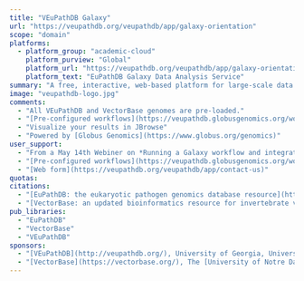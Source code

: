 ```yaml
---
title: "VEuPathDB Galaxy"
url: "https://veupathdb.org/veupathdb/app/galaxy-orientation"
scope: "domain"
platforms:
  - platform_group: "academic-cloud"
    platform_purview: "Global"
    platform_url: "https://veupathdb.org/veupathdb/app/galaxy-orientation"
    platform_text: "EuPathDB Galaxy Data Analysis Service"
summary: "A free, interactive, web-based platform for large-scale data analysis focused on eukaryotic pathogens. Merges the former VectorBase and EuPathDB servers."
image: "veupathdb-logo.jpg"
comments:
  - "All VEuPathDB and VectorBase genomes are pre-loaded."
  - "[Pre-configured workflows](https://veupathdb.globusgenomics.org/workflow/list_published) are available."
  - "Visualize your results in JBrowse"
  - "Powered by [Globus Genomics](https://www.globus.org/genomics)"
user_support:
  - "From a May 14th Webiner on *Running a Galaxy workflow and integrating data into VEuPathDB*: [Video](https://youtu.be/k15AJlZpNH8), [How to set up an account in VEuPathDB Galaxy](https://community.eupathdb.org/documents/14May2020_How-to-set-an-account-in-VEuPathDB-Galaxy.pdf), [RNA sequence data analysis in VEuPathDB Galaxy Part 1](https://community.eupathdb.org/documents/14May2020_RNA-sequence-data-analysis-in-VEuPathDB-Galaxy-Part-1.pdf) and [Part 2](https://community.eupathdb.org/documents/14May2020_RNA-sequence-data-analysis-in-VEuPathDB-Galaxy-Part-2.pdf)"
  - "[Pre-configured workflows](https://veupathdb.globusgenomics.org/workflow/list_published)"
  - "[Web form](https://veupathdb.org/veupathdb/app/contact-us)"
quotas:
citations:
  - "[EuPathDB: the eukaryotic pathogen genomics database resource](https://academic.oup.com/nar/article/45/D1/D581/2605823), Cristina Aurrecoechea, Ana Barreto, Evelina Y. Basenko, John Brestelli, Brian P. Brunk, Shon Cade, Kathryn Crouch, Ryan Doherty Dave Falke, Steve Fischer, Bindu Gajria, Omar S. Harb, Mark Heiges, Christiane Hertz-Fowler, Sufen Hu, John Iodice Jessica C. Kissinger, Cris Lawrence, Wei Li, Deborah F. Pinney, Jane A. Pulman, David S. Roos, Achchuthan Shanmugasundram Fatima Silva-Franco, Sascha Steinbiss, Christian J. Stoeckert, Jr, Drew Spruill, Haiming Wang, Susanne Warrenfeltz, Jie Zheng. *Nucleic Acids Research*, Volume 45, Issue D1, 4 January 2017, Pages D581–D591, https://doi.org/10.1093/nar/gkw1105"
  - "[VectorBase: an updated bioinformatics resource for invertebrate vectors and other organisms related with human diseases](http://nar.oxfordjournals.org/content/early/2014/12/15/nar.gku1117.full), Gloria I. Giraldo-Calderón *et al.*, *Nucleic Acids Ressearch* (2014) doi: 10.1093/nar/gku1117"
pub_libraries:
  - "EuPathDB"
  - "VectorBase"
  - "VEuPathDB"
sponsors:
  - "[VEuPathDB](http://veupathdb.org/), University of Georgia, University of Pennsylvania, and University of Liverpool."
  - "[VectorBase](https://vectorbase.org/), The [University of Notre Dame](http://www.nd.edu/), [EMBL-EBI](http://www.ebi.ac.uk/), and [Imperial College London](http://www.imperial.ac.uk/)"
---
```

